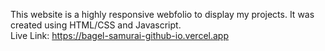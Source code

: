 This website is a highly responsive webfolio to display my projects. It was created using HTML/CSS and Javascript.
<br>Live Link: https://bagel-samurai-github-io.vercel.app
